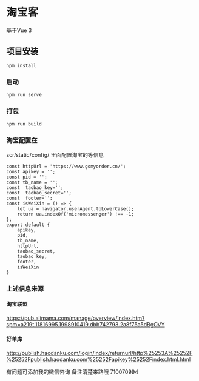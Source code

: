 ﻿# 淘宝客
基于Vue 3

## 项目安装
```
npm install
```

### 启动
```
npm run serve
```

### 打包
```
npm run build
```

### 淘宝配置在
scr/static/config/
里面配置淘宝的等信息
```
const httpUrl = 'https://www.gomyorder.cn/';
const apikey = '';
const pid = '';
const tb_name = '';
const  taobao_key='';
const  taobao_secret='';
const  footer='';
const isWeiXin = () => {
    let ua = navigator.userAgent.toLowerCase();
    return ua.indexOf('micromessenger') !== -1;
};
export default {
    apikey,
    pid,
    tb_name,
    httpUrl,
    taobao_secret,
    taobao_key,
    footer,
    isWeiXin
}
```


### 上述信息来源
#### 淘宝联盟
https://pub.alimama.com/manage/overview/index.htm?spm=a219t.11816995.1998910419.dbb742793.2a8f75a5dBgOVY
#### 好单库
http://publish.haodanku.com/login/index/returnurl/http%25253A%25252F%25252Fpublish.haodanku.com%25252Fapikey%25252Findex.html.html

有问题可添加我的微信咨询
备注清楚来路哦
710070994


